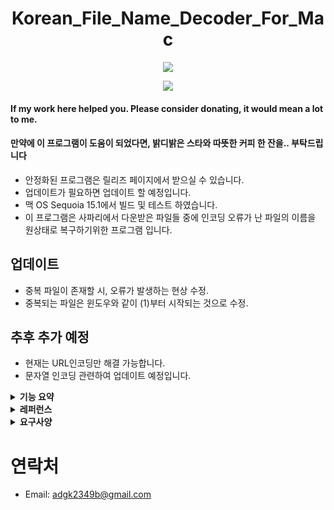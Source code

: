 <h1 align="center">Korean_File_Name_Decoder_For_Mac </h1>

<p align="center">
    <a href="https://github.com/adgk2349/Korean_File_Name_Decoder_For_Mac">
        <img src="https://img.shields.io/badge/Korean_Safari_Downloads_Decoder-1.1.0-skyblue"/></a>
</p>

<p align="center">
    <a href="https://paypal.me/run1213">
        <img src="https://img.shields.io/badge/-Buy%20me%20a%20coffee-orange.svg"></a>
</p>

#### If my work here helped you. Please consider donating, it would mean a lot to me.
#### 만약에 이 프로그램이 도움이 되었다면, 밝디밝은 스타와 따뜻한 커피 한 잔을.. 부탁드립니다

- 안정화된 프로그램은 릴리즈 페이지에서 받으실 수 있습니다.
- 업데이트가 필요하면 업데이트 할 예정입니다.
- 맥 OS Sequoia 15.1에서 빌드 및 테스트 하였습니다.
- 이 프로그램은 사파리에서 다운받은 파일들 중에 인코딩 오류가 난 파일의 이름을 원상태로 복구하기위한 프로그램 입니다.

## 업데이트
- 중복 파일이 존재할 시, 오류가 발생하는 현상 수정.
- 중복되는 파일은 윈도우와 같이 (1)부터 시작되는 것으로 수정.

## 추후 추가 예정
- 현재는 URL인코딩만 해결 가능합니다.
- 문자열 인코딩 관련하여 업데이트 예정입니다.

<details>
<summary><strong> 기능 요약 </strong></summary>
<br>

> ### 주요 기능

| 특징                                  | 상태    |
| :----------------------------------- | ------ |
| 이름 복구 기능                           | ✅    |
| 다중 파일 선택 가능                       | ✅    |
</details>

<details>
<summary><strong> 레퍼런스 </strong></summary>
<br>

- [About PyInstaller Errors]<https://stackoverflow.com/questions/69348567/pyinstaller-tkdnd-tkinterdnd2-unable-to-load-tkdnd-library-when-launching-fr>
- [Python]<https://www.python.org>

</details>

<details>
<summary><strong> 요구사양 </strong></summary>
<br>

- 맥 OS (테스트 버전 15.1)
- Intel 호환 맥 또는 Apple Silicon 호환 맥 

</details>

# 연락처

- Email: adgk2349b@gmail.com
